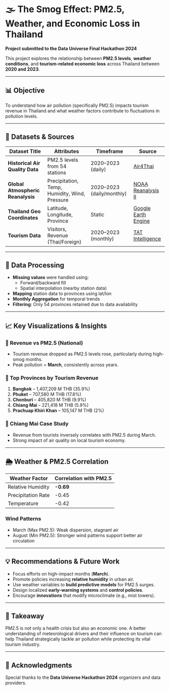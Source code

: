 # 🌫️ The Smog Effect: PM2.5, Weather, and Economic Loss in Thailand

**Project submitted to the Data Universe Final Hackathon 2024**  

This project explores the relationship between **PM2.5 levels**, **weather conditions**, and **tourism-related economic loss** across Thailand between **2020 and 2023**.

---

## 📊 Objective

To understand how air pollution (specifically PM2.5) impacts tourism revenue in Thailand and what weather factors contribute to fluctuations in pollution levels.

---

## 📁 Datasets & Sources

| Dataset Title | Attributes | Timeframe | Source |
|---------------|------------|-----------|--------|
| **Historical Air Quality Data** | PM2.5 levels from 54 stations | 2020–2023 (daily) | [Air4Thai](http://air4thai.pcd.go.th/webV3/#/History) |
| **Global Atmospheric Reanalysis** | Precipitation, Temp, Humidity, Wind, Pressure | 2020–2023 (daily/monthly) | [NOAA Reanalysis II](https://psl.noaa.gov/data/gridded/data.ncep.reanalysis2.html) |
| **Thailand Geo Coordinates** | Latitude, Longitude, Province | Static | [Google Earth Engine](https://earthengine.google.com) |
| **Tourism Data** | Visitors, Revenue (Thai/Foreign) | 2020–2023 (monthly) | [TAT Intelligence](https://intelligencecenter.tat.or.th/articlees/9907) |

---

## 🔧 Data Processing

- **Missing values** were handled using:
  - Forward/backward fill
  - Spatial interpolation (nearby station data)
- **Mapping** station data to provinces using lat/lon
- **Monthly Aggregation** for temporal trends
- **Filtering**: Only 54 provinces retained due to data availability

---

## 📈 Key Visualizations & Insights

### 📌 Revenue vs PM2.5 (National)
- Tourism revenue dropped as PM2.5 levels rose, particularly during high-smog months.
- Peak pollution = **March**, consistently across years.

### 📌 Top Provinces by Tourism Revenue
1. **Bangkok** – 1,407,209 M THB (35.9%)
2. **Phuket** – 707,580 M THB (17.8%)
3. **Chonburi** – 405,820 M THB (9.9%)
4. **Chiang Mai** – 221,418 M THB (5.9%)
5. **Prachuap Khiri Khan** – 105,147 M THB (2%)

### 📌 Chiang Mai Case Study
- Revenue from tourists inversely correlates with PM2.5 during March.
- Strong impact of air quality on local tourism economy.

---

## 🌦️ Weather & PM2.5 Correlation

| Weather Factor      | Correlation with PM2.5 |
|---------------------|------------------------|
| Relative Humidity   | **-0.69**              |
| Precipitation Rate  | -0.45                  |
| Temperature         | -0.42                  |

### Wind Patterns
- March (Max PM2.5): Weak dispersion, stagnant air
- August (Min PM2.5): Stronger wind patterns support better air circulation

---

## 💡 Recommendations & Future Work

- Focus efforts on high-impact months (**March**).
- Promote policies increasing **relative humidity** in urban air.
- Use weather variables to **build predictive models** for PM2.5 surges.
- Design localized **early-warning systems** and **control policies**.
- Encourage **innovations** that modify microclimate (e.g., mist towers).

---

## 📌 Takeaway

PM2.5 is not only a health crisis but also an economic one. A better understanding of meteorological drivers and their influence on tourism can help Thailand strategically tackle air pollution while protecting its vital tourism industry.

---

## 🙏 Acknowledgments

Special thanks to the **Data Universe Hackathon 2024** organizers and data providers.

